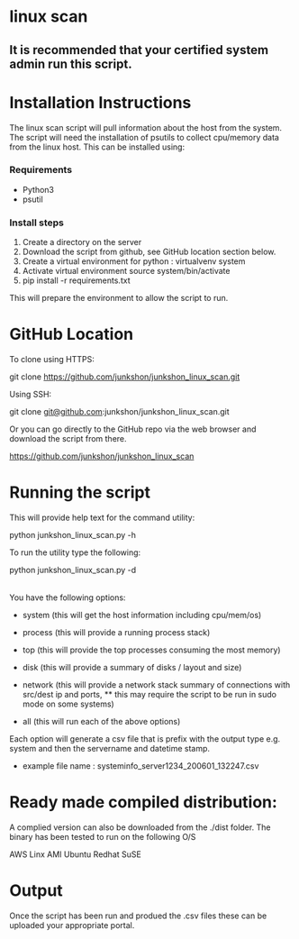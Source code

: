 # linux scan 

## It is recommended that your certified system admin run this script. 
# Installation Instructions 

The linux scan script will pull information about the host from the system. The script will need the installation of psutils to collect cpu/memory data from the linux host. This can be installed using:

### Requirements

- Python3
- psutil

### Install steps
1. Create a directory on the server 
2. Download the script from github, see GitHub location section below.
3. Create a virtual environment for python : virtualvenv system
4. Activate virtual environment source system/bin/activate 
5. pip install -r requirements.txt 

This will prepare the environment to allow the script to run. 

# GitHub Location

To clone using HTTPS:

git clone https://github.com/junkshon/junkshon_linux_scan.git 

Using SSH:

git clone git@github.com:junkshon/junkshon_linux_scan.git

Or you can go directly to the GitHub repo via the web browser and download the script from there. 

https://github.com/junkshon/junkshon_linux_scan
# Running the script 

This will provide help text for the command utility:

python junkshon_linux_scan.py -h 

To run the utility type the following: 

python junkshon_linux_scan.py -d <option>

You have the following options:

- system (this will get the host information including cpu/mem/os)
- process (this will provide a running process stack)
- top (this will provide the top processes consuming the most memory)
- disk (this will provide a summary of disks / layout and size)
- network (this will provide a network stack summary of connections with src/dest ip and ports, ** this may require the script to be run in sudo mode on some systems)

- all (this will run each of the above options)

Each option will generate a csv file that is prefix with the output type e.g. system and then the servername and datetime stamp.

- example file name : systeminfo_server1234_200601_132247.csv

# Ready made compiled distribution: 

A complied version can also be downloaded from the ./dist folder. The binary has been tested to run on the following O/S

AWS Linx AMI
Ubuntu 
Redhat 
SuSE

# Output

Once the script has been run and produed the .csv files these can be uploaded your appropriate portal.

